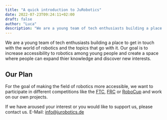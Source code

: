 ```yaml
---
title: "A quick introduction to JuRobotics"
date: 2022-07-23T09:24:11+02:00
draft: false
author: "Luca"
description: "We are a young team of tech enthusiasts building a place to get in touch with the world of robotics and the topics that go with it. Our goal is [...]"
---
```


We are a young team of tech enthusiasts building a place to get in touch with the world of robotics and the topics that go with it. Our goal is to increase accessibility to robotics among young people and create a space where people can expand thier knowledge and discover new interests.

## Our Plan

For the goal of making the field of robotics more accessible, we want to participate in different competitions like the [FTC](https://www.firstinspires.org/robotics/ftc), [FRC](https://www.firstinspires.org/robotics/frc) or  [RoboCup](https://www.robocup.org/) and work on our own projects.

If we have aroused your interest or you would like to support us, please contact us. 
E-Mail: info@jurobotics.de

